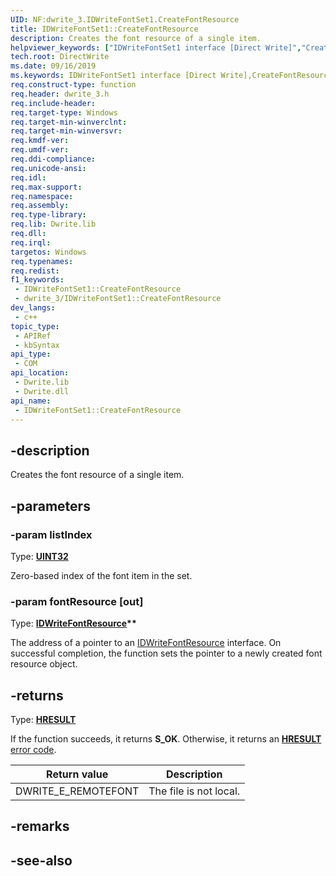 ```yaml
---
UID: NF:dwrite_3.IDWriteFontSet1.CreateFontResource
title: IDWriteFontSet1::CreateFontResource
description: Creates the font resource of a single item.
helpviewer_keywords: ["IDWriteFontSet1 interface [Direct Write]","CreateFontResource method","IDWriteFontSet1.CreateFontResource","IDWriteFontSet1::CreateFontResource","CreateFontResource","CreateFontResource method [Direct Write]","CreateFontResource method [Direct Write]","IDWriteFontSet1 interface","directwrite.idwritefontset1_createfontresource","dwrite_3/IDWriteFontSet1::CreateFontResource"]
tech.root: DirectWrite
ms.date: 09/16/2019
ms.keywords: IDWriteFontSet1 interface [Direct Write],CreateFontResource method, IDWriteFontSet1.CreateFontResource, IDWriteFontSet1::CreateFontResource, CreateFontResource, CreateFontResource method [Direct Write], CreateFontResource method [Direct Write],IDWriteFontSet1 interface, directwrite.idwritefontset1_createfontresource, dwrite_3/IDWriteFontSet1::CreateFontResource
req.construct-type: function
req.header: dwrite_3.h
req.include-header: 
req.target-type: Windows
req.target-min-winverclnt: 
req.target-min-winversvr: 
req.kmdf-ver: 
req.umdf-ver: 
req.ddi-compliance: 
req.unicode-ansi: 
req.idl: 
req.max-support: 
req.namespace: 
req.assembly: 
req.type-library: 
req.lib: Dwrite.lib
req.dll: 
req.irql: 
targetos: Windows
req.typenames: 
req.redist: 
f1_keywords:
 - IDWriteFontSet1::CreateFontResource
 - dwrite_3/IDWriteFontSet1::CreateFontResource
dev_langs:
 - c++
topic_type:
 - APIRef
 - kbSyntax
api_type:
 - COM
api_location:
 - Dwrite.lib
 - Dwrite.dll
api_name:
 - IDWriteFontSet1::CreateFontResource
---
```


## -description

Creates the font resource of a single item.

## -parameters

### -param listIndex

Type: **[UINT32](/windows/win32/winprog/windows-data-types)**

Zero-based index of the font item in the set.

### -param fontResource [out]

Type: **[IDWriteFontResource](/windows/win32/api/dwrite_3/nn-dwrite_3-idwritefontresource)\*\***

The address of a pointer to an [IDWriteFontResource](/windows/win32/api/dwrite_3/nn-dwrite_3-idwritefontresource) interface. On successful completion, the function sets the pointer to a newly created font resource object.

## -returns

Type: **[HRESULT](/windows/win32/com/structure-of-com-error-codes)**

If the function succeeds, it returns **S_OK**. Otherwise, it returns an [**HRESULT**](/windows/win32/com/structure-of-com-error-codes) [error code](/windows/win32/com/com-error-codes-10).

|Return value|Description|
|-|-|
|DWRITE_E_REMOTEFONT|The file is not local.|

## -remarks

## -see-also

